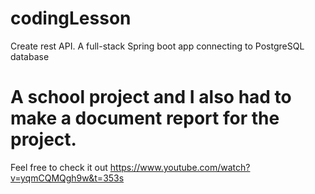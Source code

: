 # codingLesson
Create rest API. A full-stack Spring boot app connecting to PostgreSQL database



# A school project and I also had to make a document report for the project.
Feel free to check it out https://www.youtube.com/watch?v=yqmCQMQgh9w&t=353s

